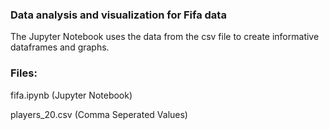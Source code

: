 ### Data analysis and visualization for Fifa data
The Jupyter Notebook uses the data from the csv file to create informative dataframes and graphs.

### Files:
fifa.ipynb (Jupyter Notebook)

players_20.csv (Comma Seperated Values)
